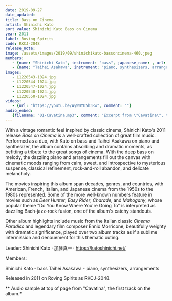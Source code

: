 ```yaml
---
date: 2019-09-27
date_updated: 
title: Bass on Cinema
artist: Shinichi Kato
sort_value: Shinichi Kato Bass on Cinema
year: 2011
label: Roving Spirits
code: RKCJ-2048
release_note: 
image: /assets/images/2019/09/shinichikato-bassoncinema-460.jpeg
members:
   - {name: "Shinichi Kato", instrument: "bass", japanese_name: , url: ""}
   - {name: "Taihei Asakawa", instrument: "piano, synthesizers, arrangements", japanese_name: , url: ""}
images: 
   - L1220543-1024.jpg
   - L1220544-1024.jpg
   - L1220547-1024.jpg
   - L1220548-1024.jpg
   - L1220550-1024.jpg
videos: 
   - {url: "https://youtu.be/WyW0YU5h3Rw", comment: ""}
audio_embed:
   {filename: "01-Cavatina.mp3", comment: "Excerpt from \"Cavatina\", the first track on the album:"}
---
```

With a vintage romantic feel inspired by classic cinema, Shinichi Kato's 2011 release *Bass on Cinema* is a well-crafted collection of great film music. Performed as a duo, with Kato on bass and Taihei Asakawa on piano and synthesizer, the album contains absorbing and dramatic moments, as befitting a tribute to the great songs of cinema. With the deep bass on melody, the dazzling piano and arrangements fill out the canvas with cinematic moods ranging from calm, sweet, and introspective to mysterious suspense, classical refinement, rock-and-roll abandon, and delicate melancholy.

The movies inspiring this album span decades, genres, and countries, with American, French, Italian, and Japanese cinema from the 1950s to the 1980s represented. Some of the more well-known numbers feature in movies such as *Deer Hunter*, *Easy Rider*, *Charade*, and *Mahogany*, whose popular theme "Do You Know Where You're Going To" is interpreted as dazzling Bach-jazz-rock fusion, one of the album's catchy standouts.

Other album highlights include music from the Italian classic *Cinema Paradiso* and legendary film composer Ennio Morricone, beautifully weighty with dramatic significance, played over two album tracks as if a sublime intermission and denouement for this thematic outing.

Leader: Shinichi Kato · 加藤真一 · https://katoshinichi.net/

Members:

Shinichi Kato - bass
Taihei Asakawa - piano, synthesizers, arrangements

Released in 2011 on Roving Spirits as RKCJ-2048.


** Audio sample at top of page from "Cavatina", the first track on the album.*

